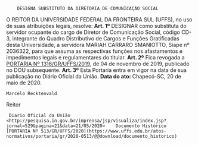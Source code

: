         DESIGNA SUBSTITUTO DA DIRETORIA DE COMUNICAÇÃO SOCIAL  

 O REITOR DA UNIVERSIDADE FEDERAL DA FRONTEIRA SUL (UFFS), no uso de suas atribuições legais, resolve:   **Art. 1º**  DESIGNAR como substituta do servidor ocupante do cargo de Diretor de Comunicação Social, código CD-3, integrante do Quadro Distributivo de Cargos e Funções Gratificadas desta Universidade, a servidora MARIAH CARRARO SMANIOTTO, Siape nº 2036322, para que assuma as respectivas funções nos afastamentos e impedimentos legais e regulamentares do titular.   **Art. 2º**  Fica revogada a [PORTARIA Nº 1316/GR/UFFS/2019](https://www.uffs.edu.br/atos-normativos/portaria/gr/2019-1316), de 04 de novembro de 2019, publicado no DOU subsequente.   **Art. 3º**  Esta Portaria entra em vigor na data de sua publicação no Diário Oficial da União.        **Data do ato:** Chapecó-SC, 20 de maio de 2020.   
 

    Marcelo Recktenvald   
 Reitor 

     Diario Oficial da União <http://pesquisa.in.gov.br/imprensa/jsp/visualiza/index.jsp?jornal=529&pagina=21&data=21/05/2020>    Documento Histórico  [PORTARIA Nº 513/GR/UFFS/2020](https://www.uffs.edu.br/atos-normativos/portaria/gr/2020-0513/@@download/documento_historico)     
      